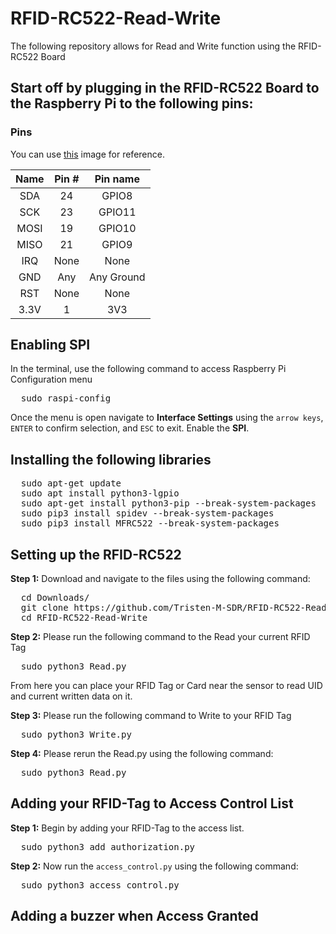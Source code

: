 # RFID-RC522-Read-Write
The following repository allows for Read and Write function using the RFID-RC522 Board

## Start off by plugging in the RFID-RC522 Board to the Raspberry Pi to the following pins:

### Pins
You can use [this](http://i.imgur.com/y7Fnvhq.png) image for reference.

| Name | Pin # | Pin name   |
|:------:|:-------:|:------------:|
| SDA  | 24    | GPIO8      |
| SCK  | 23    | GPIO11     |
| MOSI | 19    | GPIO10     |
| MISO | 21    | GPIO9      |
| IRQ  | None  | None       |
| GND  | Any   | Any Ground |
| RST  | None  | None       |
| 3.3V | 1     | 3V3        |


## Enabling SPI
In the terminal, use the following command to access Raspberry Pi Configuration menu

<pre>
  sudo raspi-config
</pre>

Once the menu is open navigate to **Interface Settings** using the `arrow keys`, `ENTER` to confirm selection, and `ESC` to exit. Enable the **SPI**. 


## Installing the following libraries

<pre>
  sudo apt-get update
  sudo apt install python3-lgpio
  sudo apt-get install python3-pip --break-system-packages
  sudo pip3 install spidev --break-system-packages
  sudo pip3 install MFRC522 --break-system-packages
</pre>

## Setting up the RFID-RC522
**Step 1:** Download and navigate to the files using the following command:

<pre>
  cd Downloads/
  git clone https://github.com/Tristen-M-SDR/RFID-RC522-Read-Write
  cd RFID-RC522-Read-Write
</pre>

**Step 2:** Please run the following command to the Read your current RFID Tag

<pre>
  sudo python3 Read.py
</pre>

From here you can place your RFID Tag or Card near the sensor to read UID and current written data on it.

**Step 3:** Please run the following command to Write to your RFID Tag

<pre>
  sudo python3 Write.py
</pre>

**Step 4:** Please rerun the Read.py using the following command:

<pre>
  sudo python3 Read.py
</pre>

## Adding your RFID-Tag to Access Control List

**Step 1:** Begin by adding your RFID-Tag to the access list.

<pre>
  sudo python3 add_authorization.py
</pre>

**Step 2:** Now run the `access_control.py` using the following command:

<pre>
  sudo python3 access_control.py
</pre>


## Adding a buzzer when Access Granted


